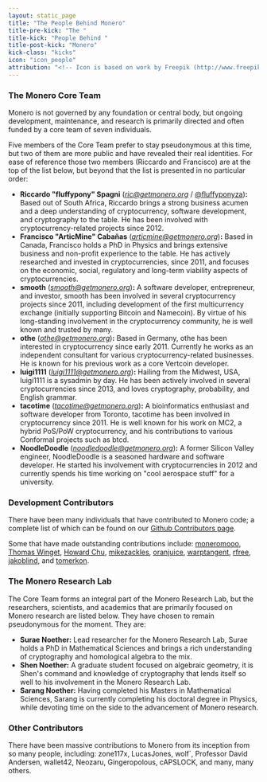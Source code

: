 ```yaml
---
layout: static_page
title: "The People Behind Monero"
title-pre-kick: "The "
title-kick: "People Behind "
title-post-kick: "Monero"
kick-class: "kicks"
icon: "icon_people"
attribution: "<!-- Icon is based on work by Freepik (http://www.freepik.com) and is licensed under Creative Commons BY 3.0 -->"
---
```


### The Monero Core Team

Monero is not governed by any foundation or central body, but ongoing development, maintenance, and research is primarily directed and often funded by a core team of seven individuals.

Five members of the Core Team prefer to stay pseudonymous at this time, but two of them are more public and have revealed their real identities. For ease of reference those two members (Riccardo and Francisco) are at the top of the list below, but beyond that the list is presented in no particular order:

- **Riccardo "fluffypony" Spagni** (*ric@getmonero.org* / [@fluffyponyza](https://twitter.com/fluffyponyza))**:** Based out of South Africa, Riccardo brings a strong business acumen and a deep understanding of cryptocurrency, software development, and cryptography to the table. He has been involved with cryptocurrency-related projects since 2012.
- **Francisco "ArticMine" Cabañas** (*articmine@getmonero.org*)**:** Based in Canada, Francisco holds a PhD in Physics and brings extensive business and non-profit experience to the table. He has actively researched and invested in cryptocurrencies, since 2011, and focuses on the economic, social, regulatory and long-term viability aspects of cryptocurrencies.
- **smooth** (*smooth@getmonero.org*)**:** A software developer, entrepreneur, and investor, smooth has been involved in several cryptocurrency projects since 2011, including development of the first multicurrency exchange (initially supporting Bitcoin and Namecoin). By virtue of his long-standing involvement in the cryptocurrency community, he is well known and trusted by many.
- **othe** (*othe@getmonero.org*)**:** Based in Germany, othe has been interested in cryptocurrency since early 2011. Currently he works as an independent consultant for various cryptocurrency-related businesses. He is known for his previous work as a core Vertcoin developer.
- **luigi1111** (*luigi1111@getmonero.org*)**:** Hailing from the Midwest, USA, luigi1111 is a sysadmin by day. He has been actively involved in several cryptocurrencies since 2013, and loves cryptography, probability, and English grammar.
- **tacotime** (*tacotime@getmonero.org*)**:** A bioinformatics enthusiast and software developer from Toronto, tacotime has been involved in cryptocurrency since 2011. He is well known for his work on MC2, a hybrid PoS/PoW cryptocurrency, and his contributions to various Conformal projects such as btcd.
- **NoodleDoodle** (*noodledoodle@getmonero.org*)**:** A former Silicon Valley engineer, NoodleDoodle is a seasoned hardware and software developer. He started his involvement with cryptocurrencies in 2012 and currently spends his time working on "cool aerospace stuff" for a university.

### Development Contributors

There have been many individuals that have contributed to Monero code; a complete list of which can be found on our [Github Contributors page](https://github.com/monero-project/bitmonero/graphs/contributors).

Some that have made outstanding contributions include: [moneromooo](http://github.com/moneromooo-monero/bitmonero/branches), [Thomas Winget](https://github.com/tewinget), [Howard Chu](https://github.com/hyc), [mikezackles](https://github.com/mikezackles), [oranjuice](https://github.com/oranjuice), [warptangent](https://github.com/warptangent), [rfree](https://github.com/rfree2monero), [jakoblind](https://github.com/jakoblind), and [tomerkon](https://github.com/tomerkon).

### The Monero Research Lab

The Core Team forms an integral part of the Monero Research Lab, but the researchers, scientists, and academics that are primarily focused on Monero research are listed below. They have chosen to remain pseudonymous for the moment. They are:

- **Surae Noether:** Lead researcher for the Monero Research Lab, Surae holds a PhD in Mathematical Sciences and brings a rich understanding of cryptography and homological algebra to the mix.
- **Shen Noether:** A graduate student focused on algebraic geometry, it is Shen's command and knowledge of cryptography that lends itself so well to his involvement in the Monero Research Lab.
- **Sarang Noether:** Having completed his Masters in Mathematical Sciences, Sarang is currently completing his doctoral degree in Physics, while devoting time on the side to the advancement of Monero research.

### Other Contributors

There have been massive contributions to Monero from its inception from so many people, including: zone117x, LucasJones, wolf`, Professor David Andersen, wallet42, Neozaru, Gingeropolous, cAPSLOCK, and many, many others.
